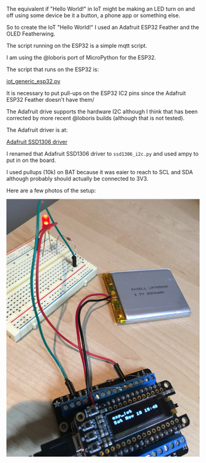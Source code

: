 The equivalent if "Hello World!" in IoT might be making an LED turn on and off using some device be it a button, a phone app or something else.

So to create the IoT "Hello World!" I used an Adafruit ESP32 Feather and the OLED Featherwing.

The script running on the ESP32 is a simple mqtt script.

I am using the @loboris port of MicroPython for the ESP32.

The script that runs on the ESP32 is: 

[iot_generic_esp32.py](https://github.com/slzatz/esp8266/blob/master/iot_generic_esp32.py)

It is necessary to put pull-ups on the ESP32 IC2 pins since the Adafruit ESP32 Feather doesn't have them/

The Adafruit drive supports the hardware I2C although I think that has been corrected by more recent @loboris builds (although that is not tested).

The Adafruit driver is at:

[Adafruit SSD1306 driver](https://github.com/adafruit/micropython-adafruit-ssd1306/blob/master/ssd1306.py)

I renamed that Adafruit SSD1306 driver to `ssd1306_i2c.py` and used ampy to put in on the board. 

I used pullups (10k) on BAT because it was eaier to reach to SCL and SDA although probably should actually be connected to 3V3.

Here are a few photos of the setup: 

![iot photo #1](img/iot_hello_world_1.jpeg)


